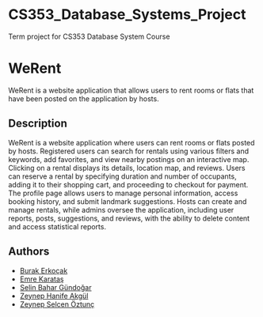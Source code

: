 # CS353_Database_Systems_Project
Term project for CS353 Database System Course
# WeRent

WeRent is a website application that  allows users to rent rooms or flats that have been posted on the application by hosts.

## Description


WeRent is a website application where users can rent rooms or flats posted by hosts. Registered users can search for rentals using various filters and keywords, add favorites, and view nearby postings on an interactive map. Clicking on a rental displays its details, location map, and reviews. Users can reserve a rental by specifying duration and number of occupants, adding it to their shopping cart, and proceeding to checkout for payment. The profile page allows users to manage personal information, access booking history, and submit landmark suggestions. Hosts can create and manage rentals, while admins oversee the application, including user reports, posts, suggestions, and reviews, with the ability to delete content and access statistical reports.


## Authors

- [Burak Erkoçak](https://github.com/erkocak)
- [Emre Karataş](https://github.com/emre-karatas)
- [Selin Bahar Gündoğar](https://github.com/SelinBaharGundogar)
- [Zeynep Hanife Akgül](https://github.com/zeynephakgul)
- [Zeynep Selcen Öztunç](https://github.com/zeynepoztunc)
<!-- ## Getting Started

### Dependencies

* to be added

### Installing

* to be added

### Executing program

* How to run the program
* Step-by-step bullets (to be added)
```
code blocks for commands
``` -->

